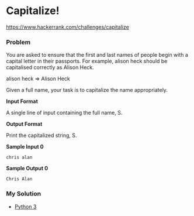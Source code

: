 # Capitalize!

https://www.hackerrank.com/challenges/capitalize

### Problem

You are asked to ensure that the first and last names of people begin with a capital letter in their passports. For example, alison heck should be capitalised correctly as Alison Heck.

alison heck => Alison Heck

Given a full name, your task is to capitalize the name appropriately.

**Input Format**

A single line of input containing the full name, S.

**Output Format**

Print the capitalized string, S.

**Sample Input 0**

```
chris alan
```

**Sample Output 0**

```
Chris Alan
```

### My Solution

- [Python 3](python3.py)
